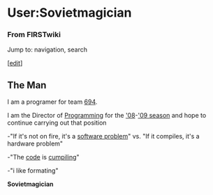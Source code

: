 # User:Sovietmagician

### From FIRSTwiki

Jump to: navigation, search

[[edit](/index.php?title=User:Sovietmagician&action=edit&section=1 "Edit
section: The Man" )]

## The Man

I am a programer for team [694](/index.php/694 "694" ).

I am the Director of [Programming](/index.php/Programming "Programming" ) for
the ['08](/index.php/FIRST_Overdrive "FIRST Overdrive" )-['09
season](/index.php/Robot_Controller_%282009%29 "Robot Controller \(2009\)" )
and hope to continue carrying out that position

-"If it's not on fire, it's a [software problem](/index.php/C_Language "C Language" )" vs. "If it compiles, it's a hardware problem" 

-"The [code](/index.php/Default_code "Default code" ) is [cumpiling](/index.php/MCC18 "MCC18" )" 

-"i like formating" 

**Sovietmagician**

